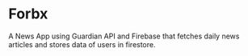 # Forbx
A News App using Guardian API and Firebase that fetches daily news articles and stores data of users in firestore.
